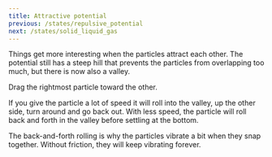```yaml
---
title: Attractive potential
previous: /states/repulsive_potential
next: /states/solid_liquid_gas
---
```


<script src="potential.js"></script>

<div id="chapter">

<div class="page">
<div class="stepLog twoColumn">
<script>
    var lennardJonesPotentialSim = createSimulation({
        pixelWidth: 400,
        pixelHeight: 80,
        initialize: function(simulation) {
            var p = simulation.parameters;
            p.friction = 0.2;
            
            initOneDimSim(simulation);
            
            var interaction = new LennardJonesInteraction();
            interaction.strength = 2;
            setInteraction(simulation, 0, 0, interaction);
        }
    });
</script>


Things get more interesting when the particles attract each other. The potential still has a steep hill that prevents the particles from overlapping too much, but there is now also a valley.

Drag the rightmost particle toward the other.

<script>
    cue(function () {
        var sim = lennardJonesPotentialSim;
        var distance = v2.distance(sim.particles[0].position, sim.particles[1].position);
        return (distance < 2);
    });
    endStep();
</script>

If you give the particle a lot of speed it will roll into the valley, up the other side, turn around and go back out. With less speed, the particle will roll back and forth in the valley before settling at the bottom.

The back-and-forth rolling is why the particles vibrate a bit when they snap together. Without friction, they will keep vibrating forever.

<script>
    createSliderHere({
        object: lennardJonesPotentialSim.parameters,
        name: "friction",
        min: 0, max: lennardJonesPotentialSim.parameters.friction,
        minLabel: "No friction", maxLabel: "Some",
    });
</script>
</div>


<div class="twoColumn">
<script>
    insertHere(lennardJonesPotentialSim.div);
    var lennardJonesGraph = createPotentialPlotHere(lennardJonesEnergy, lennardJonesPotentialSim);
    setGraphLimits(lennardJonesGraph, { yMax: 2 });
</script>
</div>
</div>

</div>